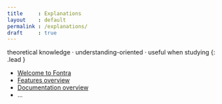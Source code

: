 ```yaml
---
title     : Explanations
layout    : default
permalink : /explanations/
draft     : true
---
```


theoretical knowledge · understanding-oriented · useful when studying
{: .lead }

- [Welcome to Fontra](welcome-to-fontra)
- [Features overview](features)
- [Documentation overview](documentation)
- ...
